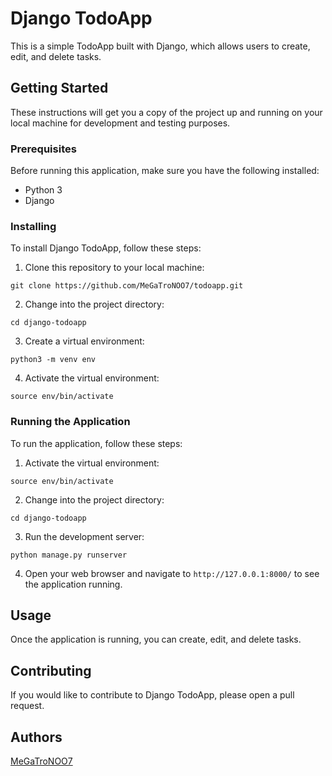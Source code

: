 # Django TodoApp

This is a simple TodoApp built with Django, which allows users to create, edit, and delete tasks.

## Getting Started

These instructions will get you a copy of the project up and running on your local machine for development and testing purposes.

### Prerequisites

Before running this application, make sure you have the following installed:

* Python 3
* Django

### Installing

To install Django TodoApp, follow these steps:

1. Clone this repository to your local machine:
```
git clone https://github.com/MeGaTroNOO7/todoapp.git
```
2. Change into the project directory:
```
cd django-todoapp
```
3. Create a virtual environment:
```
python3 -m venv env
```
4. Activate the virtual environment:
```
source env/bin/activate
```
### Running the Application

To run the application, follow these steps:

1. Activate the virtual environment:
```
source env/bin/activate
```
2. Change into the project directory:
```
cd django-todoapp
```
3. Run the development server:
```
python manage.py runserver
```

4. Open your web browser and navigate to `http://127.0.0.1:8000/` to see the application running.

## Usage

Once the application is running, you can create, edit, and delete tasks. 

## Contributing

If you would like to contribute to Django TodoApp, please open a pull request.

## Authors

[MeGaTroNOO7](https://github.com/MeGaTroNOO7)









